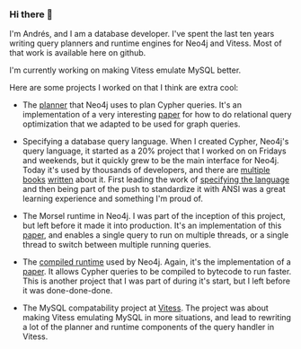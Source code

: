 ### Hi there 👋

I'm Andrés, and I am a database developer. I've spent the last ten years writing query planners and runtime engines for Neo4j and Vitess. Most of that work is available here on github.

I'm currently working on making Vitess emulate MySQL better.

Here are some projects I worked on that I think are extra cool:
   * The [planner](https://github.com/neo4j/neo4j/tree/4.2/community/cypher/cypher-planner/src/main/scala/org/neo4j/cypher/internal/compiler/planner/logical) that Neo4j uses to plan Cypher queries. It's an implementation of a very interesting [paper](https://citeseerx.ist.psu.edu/viewdoc/download?doi=10.1.1.43.4235&rep=rep1&type=pdf) for how to do relational query optimization that we adapted to be used for graph queries.
   
   * Specifying a database query language. When I created Cypher, Neo4j's query language, it started as a 20% project that I worked on on Fridays and weekends, but it quickly grew to be the main interface for Neo4j. Today it's used by thousands of developers, and there are [multiple](https://www.amazon.com/dp/B089DSXN3Q) [books](https://www.amazon.com/dp/B00KCHOXZE) [written](https://www.amazon.com/dp/B083ND9B27) about it. First leading the work of [specifying the language](https://github.com/opencypher/openCypher) and then being part of the push to standardize it with ANSI was a great learning experience and something I'm proud of.
   
   * The Morsel runtime in Neo4j. I was part of the inception of this project, but left before it made it into production. It's an implementation of this [paper](http://cs.brown.edu/~kayhan/papers/morsel_cp.pdf), and enables a single query to run on multiple threads, or a single thread to switch between multiple running queries.

   * The [compiled runtime](https://github.com/neo4j/neo4j/tree/3.2/enterprise/cypher/cypher-compiled-runtime-3.2/src/main/scala/org/neo4j/cypher/internal/compiled_runtime/v3_2) used by Neo4j. Again, it's the implementation of a [paper](https://w6113.github.io/files/papers/p539-neumann.pdf). It allows Cypher queries to be compiled to bytecode to run faster. This is another project that I was part of during it's start, but I left before it was done-done-done.
   
   * The MySQL compatability project at [Vitess](https://github.com/vitessio/vitess/). The project was about making Vitess emulating MySQL in more situations, and lead to rewriting a lot of the planner and runtime components of the query handler in Vitess.
